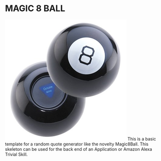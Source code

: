 # MAGIC 8 BALL 
![title](images/8-ball.jpg)
This is a basic template for a random quote generator like the novelty Magic8Ball. This skeleton can be used for the back end of an Application or Amazon Alexa Trivial Skill. 